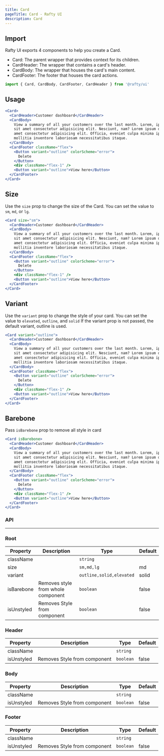 ```yaml
---
title: Card
pageTitle: Card - Rafty UI
description: Card
---
```


## Import

Rafty UI exports 4 components to help you create a Card.

- Card: The parent wrapper that provides context for its children.
- CardHeader: The wrapper that contains a card's header.
- CardBody: The wrapper that houses the card's main content.
- CardFooter: The footer that houses the card actions.

```jsx
import { Card, CardBody, CardFooter, CardHeader } from '@rafty/ui'
```

## Usage

```jsx
<Card>
  <CardHeader>Customer dashboard</CardHeader>
  <CardBody>
    View a summary of all your customers over the last month. Lorem, ipsum dolor
    sit amet consectetur adipisicing elit. Nesciunt, nam? Lorem ipsum dolor sit,
    amet consectetur adipisicing elit. Officia, eveniet culpa minima ipsa rem in
    mollitia inventore laboriosam necessitatibus itaque.
  </CardBody>
  <CardFooter className="flex">
    <Button variant="outline" colorScheme="error">
      Delete
    </Button>
    <div className="flex-1" />
    <Button variant="outline">View here</Button>
  </CardFooter>
</Card>
```

## Size

Use the `size` prop to change the size of the Card. You can set the value to `sm`, `md`, or `lg`.

```jsx
<Card size="sm">
  <CardHeader>Customer dashboard</CardHeader>
  <CardBody>
    View a summary of all your customers over the last month. Lorem, ipsum dolor
    sit amet consectetur adipisicing elit. Nesciunt, nam? Lorem ipsum dolor sit,
    amet consectetur adipisicing elit. Officia, eveniet culpa minima ipsa rem in
    mollitia inventore laboriosam necessitatibus itaque.
  </CardBody>
  <CardFooter className="flex">
    <Button variant="outline" colorScheme="error">
      Delete
    </Button>
    <div className="flex-1" />
    <Button variant="outline">View here</Button>
  </CardFooter>
</Card>
```

## Variant

Use the `variant` prop to change the style of your card. You can set the value to `elevated`, `outline`, and `solid` If the variant prop is not passed, the default variant, outline is used.

```jsx
<Card variant="outline">
  <CardHeader>Customer dashboard</CardHeader>
  <CardBody>
    View a summary of all your customers over the last month. Lorem, ipsum dolor
    sit amet consectetur adipisicing elit. Nesciunt, nam? Lorem ipsum dolor sit,
    amet consectetur adipisicing elit. Officia, eveniet culpa minima ipsa rem in
    mollitia inventore laboriosam necessitatibus itaque.
  </CardBody>
  <CardFooter className="flex">
    <Button variant="outline" colorScheme="error">
      Delete
    </Button>
    <div className="flex-1" />
    <Button variant="outline">View here</Button>
  </CardFooter>
</Card>
```

## Barebone

Pass `isBarebone` prop to remove all style in card

```jsx
<Card isBarebone>
  <CardHeader>Customer dashboard</CardHeader>
  <CardBody>
    View a summary of all your customers over the last month. Lorem, ipsum dolor
    sit amet consectetur adipisicing elit. Nesciunt, nam? Lorem ipsum dolor sit,
    amet consectetur adipisicing elit. Officia, eveniet culpa minima ipsa rem in
    mollitia inventore laboriosam necessitatibus itaque.
  </CardBody>
  <CardFooter className="flex">
    <Button variant="outline" colorScheme="error">
      Delete
    </Button>
    <div className="flex-1" />
    <Button variant="outline">View here</Button>
  </CardFooter>
</Card>
```

### API

---

### Root

| Property   | Description                        | Type                     | Default |
| ---------- | ---------------------------------- | ------------------------ | ------- |
| className  |                                    | `string`                 |         |
| size       |                                    | `sm,md,lg`               | md      |
| variant    |                                    | `outline,solid,elevated` | solid   |
| isBarebone | Removes style from whole component | `boolean`                | false   |
| isUnstyled | Removes Style from component       | `boolean`                | false   |

### Header

| Property   | Description                  | Type      | Default |
| ---------- | ---------------------------- | --------- | ------- |
| className  |                              | `string`  |         |
| isUnstyled | Removes Style from component | `boolean` | false   |

### Body

| Property   | Description                  | Type      | Default |
| ---------- | ---------------------------- | --------- | ------- |
| className  |                              | `string`  |         |
| isUnstyled | Removes Style from component | `boolean` | false   |

### Footer

| Property   | Description                  | Type      | Default |
| ---------- | ---------------------------- | --------- | ------- |
| className  |                              | `string`  |         |
| isUnstyled | Removes Style from component | `boolean` | false   |
